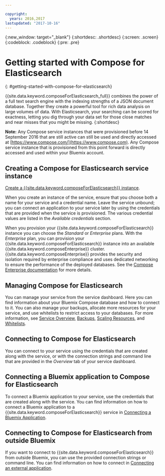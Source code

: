 ```yaml
---

copyright:
  years: 2016,2017
lastupdated: "2017-10-16"
---
```


{:new_window: target="_blank"}
{:shortdesc: .shortdesc}
{:screen: .screen}
{:codeblock: .codeblock}
{:pre: .pre}

# Getting started with Compose for Elasticsearch
{: #getting-started-with-compose-for-elasticsearch}

{{site.data.keyword.composeForElasticsearch_full}} combines the power of a full text search engine with the indexing strengths of a JSON document database. Together they create a powerful tool for rich data analysis on large volumes of data. With Elasticsearch, your searching can be scored for exactness, letting you dig through your data set for those close matches and near misses that you might be missing.
{:shortdesc}

**Note:** Any Compose service instances that were provisioned before 14 September 2016 that are still active can still be used and directly accessed at [https://www.compose.com/](https://www.compose.com). Any Compose service instance that is provisioned from this point forward is directly accessed and used within your Bluemix account.

## Creating a Compose for Elasticsearch service instance

[Create a {{site.data.keyword.composeForElasticsearch}} instance](https://console.bluemix.net/catalog/services/compose-for-elasticsearch/).

When you create an instance of the service, ensure that you choose both a name for your service and a credential name. Leave the service unbound; you can connect an application to your service later by using the credentials that are provided when the service is provisioned. The various credential values are listed in the *Available credentials* section.

When you provision your {{site.data.keyword.composeForElasticsearch}} instance you can choose the *Standard* or *Enterprise* plans. With the *Enterprise* plan, you can provision your {{site.data.keyword.composeForElasticsearch}} instance into an available {{site.data.keyword.composeEnterprise}} cluster. {{site.data.keyword.composeEnterprise}} provides the security and isolation required by enterprise compliance and uses dedicated networking to ensure the performance of the deployed databases. See the [Compose Enterprise documentation](../ComposeEnterprise/index.html) for more details.

## Managing Compose for Elasticsearch

You can manage your service from the service dashboard. Here you can find information about your Bluemix Compose database and how to connect to it. You can also manage your backups, allocate more resources for your service, and use whitelists to restrict access to your databases. For more information, see [Service Overview](./dashboard-overview.html), [Backups](./dashboard-backups.html), [Scaling Resources](./dashboard-scaling-resources.html), and [Whitelists](./dashboard-whitelists.html).

## Connecting to Compose for Elasticsearch

You can connect to your service using the credentials that are created along with the service, or with the connection strings and command line that are provided in the *Overview* tab of your service dashboard.

## Connecting a Bluemix application to Compose for Elasticsearch

To connect a Bluemix application to your service, use the credentials that are created along with the service. You can find information on how to connect a Bluemix application to a {{site.data.keyword.composeForElasticsearch}} service in [Connecting a Bluemix Application](./connecting-bluemix-app.html).

## Connecting to Compose for Elasticsearch from outside Bluemix

If you want to connect to {{site.data.keyword.composeForElasticsearch}} from outside Bluemix, you can use the provided connection strings or command line. You can find information on how to connect in [Connecting an external application](./connecting-external.html).
